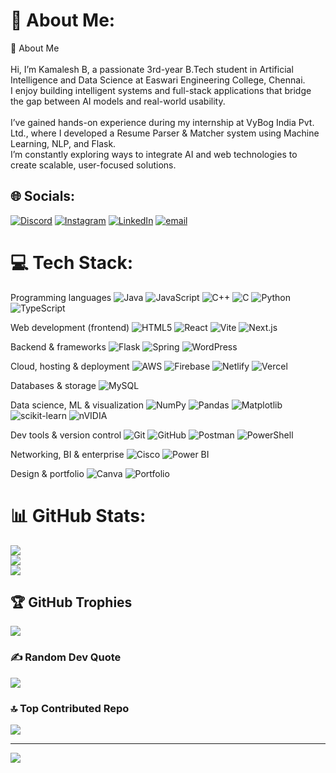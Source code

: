 # 💫 About Me:
💼 About Me<br><br>Hi, I’m Kamalesh B, a passionate 3rd-year B.Tech student in Artificial Intelligence and Data Science at Easwari Engineering College, Chennai.<br>I enjoy building intelligent systems and full-stack applications that bridge the gap between AI models and real-world usability.<br><br>I’ve gained hands-on experience during my internship at VyBog India Pvt. Ltd., where I developed a Resume Parser & Matcher system using Machine Learning, NLP, and Flask.<br>I’m constantly exploring ways to integrate AI and web technologies to create scalable, user-focused solutions.


## 🌐 Socials:
[![Discord](https://img.shields.io/badge/Discord-%237289DA.svg?logo=discord&logoColor=white)](https://discord.gg/https://discord.gg/YbYUzzXj) [![Instagram](https://img.shields.io/badge/Instagram-%23E4405F.svg?logo=Instagram&logoColor=white)](https://instagram.com/kama__lesh21) [![LinkedIn](https://img.shields.io/badge/LinkedIn-%230077B5.svg?logo=linkedin&logoColor=white)](https://linkedin.com/in/kamalesh-b-5a524932a) [![email](https://img.shields.io/badge/Email-D14836?logo=gmail&logoColor=white)](mailto:kamalesh012005@gmail.com) 

# 💻 Tech Stack:
Programming languages
![Java](https://img.shields.io/badge/-Java-ED8B00?logo=java&logoColor=white&style=flat-square)
![JavaScript](https://img.shields.io/badge/-JavaScript-F7DF1E?logo=javascript&logoColor=black&style=flat-square)
![C++](https://img.shields.io/badge/-C%2B%2B-00599C?logo=cplusplus&logoColor=white&style=flat-square)
![C](https://img.shields.io/badge/-C-555555?logo=c&logoColor=white&style=flat-square)
![Python](https://img.shields.io/badge/-Python-3776AB?logo=python&logoColor=white&style=flat-square)
![TypeScript](https://img.shields.io/badge/-TypeScript-3178C6?logo=typescript&logoColor=white&style=flat-square)

Web development (frontend)
![HTML5](https://img.shields.io/badge/-HTML5-E34F26?logo=html5&logoColor=white&style=flat-square)
![React](https://img.shields.io/badge/-React-61DAFB?logo=react&logoColor=000000&style=flat-square)
![Vite](https://img.shields.io/badge/-Vite-646CFF?logo=vite&logoColor=white&style=flat-square)
![Next.js](https://img.shields.io/badge/-Next.js-000000?logo=nextdotjs&logoColor=white&style=flat-square)

Backend & frameworks
![Flask](https://img.shields.io/badge/-Flask-000000?logo=flask&logoColor=white&style=flat-square)
![Spring](https://img.shields.io/badge/-Spring-6DB33F?logo=spring&logoColor=white&style=flat-square)
![WordPress](https://img.shields.io/badge/-WordPress-21759B?logo=wordpress&logoColor=white&style=flat-square)

Cloud, hosting & deployment
![AWS](https://img.shields.io/badge/-AWS-FF9900?logo=amazonaws&logoColor=white&style=flat-square)
![Firebase](https://img.shields.io/badge/-Firebase-FFCA28?logo=firebase&logoColor=black&style=flat-square)
![Netlify](https://img.shields.io/badge/-Netlify-00C7B7?logo=netlify&logoColor=white&style=flat-square)
![Vercel](https://img.shields.io/badge/-Vercel-000000?logo=vercel&logoColor=white&style=flat-square)

Databases & storage
![MySQL](https://img.shields.io/badge/-MySQL-4479A1?logo=mysql&logoColor=white&style=flat-square)

Data science, ML & visualization
![NumPy](https://img.shields.io/badge/-NumPy-013243?logo=numpy&logoColor=white&style=flat-square)
![Pandas](https://img.shields.io/badge/-Pandas-150458?logo=pandas&logoColor=white&style=flat-square)
![Matplotlib](https://img.shields.io/badge/-Matplotlib-11557C?style=flat-square)
![scikit-learn](https://img.shields.io/badge/-scikit--learn-5B7CFF?style=flat-square)
![nVIDIA](https://img.shields.io/badge/-nVIDIA-76B900?logo=nvidia&logoColor=white&style=flat-square)

Dev tools & version control
![Git](https://img.shields.io/badge/-Git-F05032?logo=git&logoColor=white&style=flat-square)
![GitHub](https://img.shields.io/badge/-GitHub-181717?logo=github&logoColor=white&style=flat-square)
![Postman](https://img.shields.io/badge/-Postman-FF6C37?logo=postman&logoColor=white&style=flat-square)
![PowerShell](https://img.shields.io/badge/-PowerShell-0078D6?logo=powershell&logoColor=white&style=flat-square)

Networking, BI & enterprise
![Cisco](https://img.shields.io/badge/-Cisco-1BA0D7?logo=cisco&logoColor=white&style=flat-square)
![Power BI](https://img.shields.io/badge/-Power%20BI-F2C811?logo=power-bi&logoColor=black&style=flat-square)

Design & portfolio
![Canva](https://img.shields.io/badge/-Canva-00C4CC?logo=canva&logoColor=white&style=flat-square)
![Portfolio](https://img.shields.io/badge/-Portfolio-4A4A4A?style=flat-square)
# 📊 GitHub Stats:
![](https://github-readme-stats.vercel.app/api?username=Kamaleshkamalesh2005&theme=dark&hide_border=false&include_all_commits=false&count_private=false)<br/>
![](https://nirzak-streak-stats.vercel.app/?user=Kamaleshkamalesh2005&theme=dark&hide_border=false)<br/>
![](https://github-readme-stats.vercel.app/api/top-langs/?username=Kamaleshkamalesh2005&theme=dark&hide_border=false&include_all_commits=false&count_private=false&layout=compact)

## 🏆 GitHub Trophies
![](https://github-profile-trophy.vercel.app/?username=Kamaleshkamalesh2005&theme=radical&no-frame=false&no-bg=true&margin-w=4)

### ✍️ Random Dev Quote
![](https://quotes-github-readme.vercel.app/api?type=vetical&theme=dark)

### 🔝 Top Contributed Repo
![](https://github-contributor-stats.vercel.app/api?username=Kamaleshkamalesh2005&limit=5&theme=radical&combine_all_yearly_contributions=true)

---
[![](https://visitcount.itsvg.in/api?id=Kamaleshkamalesh2005&icon=0&color=0)](https://visitcount.itsvg.in)

<!-- Proudly created with GPRM ( https://gprm.itsvg.in ) -->
